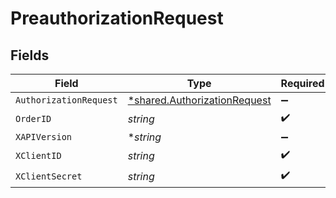 # PreauthorizationRequest


## Fields

| Field                                                                              | Type                                                                               | Required                                                                           | Description                                                                        |
| ---------------------------------------------------------------------------------- | ---------------------------------------------------------------------------------- | ---------------------------------------------------------------------------------- | ---------------------------------------------------------------------------------- |
| `AuthorizationRequest`                                                             | [*shared.AuthorizationRequest](../../../pkg/models/shared/authorizationrequest.md) | :heavy_minus_sign:                                                                 | N/A                                                                                |
| `OrderID`                                                                          | *string*                                                                           | :heavy_check_mark:                                                                 | N/A                                                                                |
| `XAPIVersion`                                                                      | **string*                                                                          | :heavy_minus_sign:                                                                 | N/A                                                                                |
| `XClientID`                                                                        | *string*                                                                           | :heavy_check_mark:                                                                 | N/A                                                                                |
| `XClientSecret`                                                                    | *string*                                                                           | :heavy_check_mark:                                                                 | N/A                                                                                |